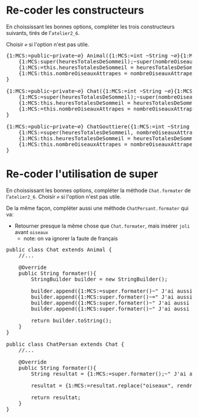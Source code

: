 # Re-coder les constructeurs

En choississant les bonnes options, compléter les trois constructeurs suivants, tirés de l'`atelier2_6`.

Choisir `∅` si l'option n'est pas utile.


<pre>
{1:MCS:=public~private~∅} Animal({1:MCS:=int ~String ~∅}{1:MCS:=heuresTotalesDeSommeil~nombreOiseauxAttrapes~∅}{1:MCS:, ~=∅}{1:MCS:int ~String ~=∅}{1:MCS:heuresTotalesDeSommeil~nombreOiseauxAttrapes~=∅}) {
    {1:MCS:super(heuresTotalesDeSommeil);~super(nombreOiseauxAttrapes);~=∅}
    {1:MCS:=this.heuresTotalesDeSommeil = heuresTotalesDeSommeil~∅}
    {1:MCS:this.nombreOiseauxAttrapes = nombreOiseauxAttrapes~=∅}
}

{1:MCS:=public~private~∅} Chat({1:MCS:=int ~String ~∅}{1:MCS:=heuresTotalesDeSommeil~nombreOiseauxAttrapes~∅}{1:MCS:=, ~∅}{1:MCS:=int ~String ~∅}{1:MCS:heuresTotalesDeSommeil~=nombreOiseauxAttrapes~∅}) {
    {1:MCS:=super(heuresTotalesDeSommeil);~super(nombreOiseauxAttrapes);~∅}
    {1:MCS:this.heuresTotalesDeSommeil = heuresTotalesDeSommeil~=∅}
    {1:MCS:=this.nombreOiseauxAttrapes = nombreOiseauxAttrapes~∅}
}

{1:MCS:=public~private~∅} ChatGouttiere({1:MCS:=int ~String ~∅}{1:MCS:=heuresTotalesDeSommeil~nombreOiseauxAttrapes~∅}{1:MCS:=, ~∅}{1:MCS:=int ~String ~∅}{1:MCS:heuresTotalesDeSommeil~=nombreOiseauxAttrapes~∅}) {
    {1:MCS:=super(heuresTotalesDeSommeil, nombreOiseauxAttrapes);~super(heuresTotalesDeSommeil);~super(nombreOiseauxAttrapes);~∅}
    {1:MCS:this.heuresTotalesDeSommeil = heuresTotalesDeSommeil~=∅}
    {1:MCS:this.nombreOiseauxAttrapes = nombreOiseauxAttrapes~=∅}
}
</pre>

# Re-coder l'utilisation de super

En choississant les bonnes options, compléter la méthode `Chat.formater` de l'`atelier2_6`. Choisir `∅` si l'option n'est pas utile.

De la même façon, compléter aussi une méthode `ChatPersant.formater` qui va:

* Retourner presque la même chose que `Chat.formater`, mais insérer `joli` avant `oiseaux` 
    * note: on va ignorer la faute de français

<pre>
public class Chat extends Animal {
    //...

    @Override
    public String formater(){
        StringBuilder builder = new StringBuilder();

        builder.append({1:MCS:=super.formater()~" J'ai aussi attrapé"~nombreOiseauxAttrapes~" oiseaux."~∅});
        builder.append({1:MCS:super.formater()~=" J'ai aussi attrapé"~nombreOiseauxAttrapes~" oiseaux."~∅});
        builder.append({1:MCS:super.formater()~" J'ai aussi attrapé"~=nombreOiseauxAttrapes~" oiseaux."~∅});
        builder.append({1:MCS:super.formater()~" J'ai aussi attrapé"~nombreOiseauxAttrapes~=" oiseaux."~∅});

        return builder.toString();
    }
}

public class ChatPersan extends Chat {
    //...

    @Override
    public String formater(){
        String resultat = {1:MCS:=super.formater();~" J'ai aussi attrapé" + nombreOiseauxAttrapes + " " + rendreJoli("oiseaux.");~∅}

        resultat = {1:MCS:=resultat.replace("oiseaux", rendreJoli("oiseaux"));~resultat + " J'ai aussi attrapé" + nombreOiseauxAttrapes + " " + rendreJoli("oiseaux.");~∅}

        return resultat;
    }
}
</pre>
